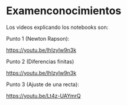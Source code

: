 # Examenconocimientos

Los videos explicando los notebooks son:

Punto 1 (Newton Rapson):

https://youtu.be/lhIzylw9n3k

Punto 2 (Diferencias finitas)

https://youtu.be/lhIzylw9n3k

Punto 3 (Ajuste de una recta):

https://youtu.be/Lt4z-UAYmrQ

